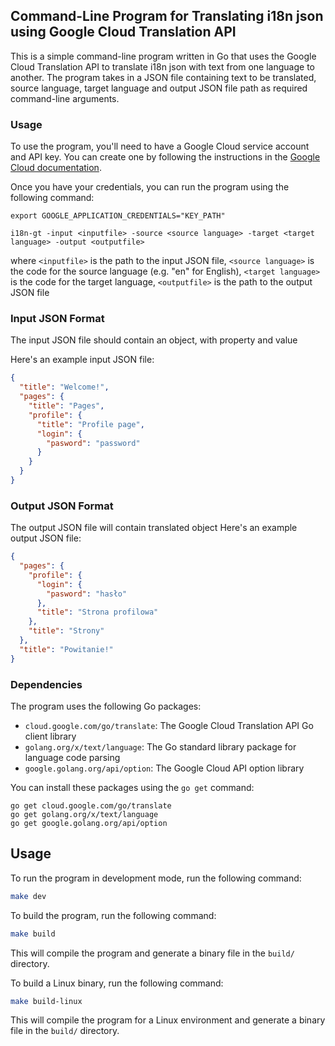## Command-Line Program for Translating i18n json using Google Cloud Translation API

This is a simple command-line program written in Go that uses the Google Cloud Translation API to translate i18n json with text from one language to another. The program takes in a JSON file containing text to be translated, source language, target language and output JSON file path as required command-line arguments.

### Usage

To use the program, you'll need to have a Google Cloud service account and API key. You can create one by following the instructions in the [Google Cloud documentation](https://cloud.google.com/translate/docs/setup).

Once you have your credentials, you can run the program using the following command:

```
export GOOGLE_APPLICATION_CREDENTIALS="KEY_PATH"
```

```
i18n-gt -input <inputfile> -source <source language> -target <target language> -output <outputfile>
```

where `<inputfile>` is the path to the input JSON file, `<source language>` is the code for the source language (e.g. "en" for English), `<target language>` is the code for the target language, `<outputfile>` is the path to the output JSON file
### Input JSON Format

The input JSON file should contain an object, with property and value

Here's an example input JSON file:

```JSON
{
  "title": "Welcome!",
  "pages": {
    "title": "Pages",
    "profile": {
      "title": "Profile page",
      "login": {
        "pasword": "password"
      }
    }
  }
}
```

### Output JSON Format

The output JSON file will contain translated object
Here's an example output JSON file:

```JSON
{
  "pages": {
    "profile": {
      "login": {
        "pasword": "hasło"
      },
      "title": "Strona profilowa"
    },
    "title": "Strony"
  },
  "title": "Powitanie!"
}
```

### Dependencies

The program uses the following Go packages:

- `cloud.google.com/go/translate`: The Google Cloud Translation API Go client library
- `golang.org/x/text/language`: The Go standard library package for language code parsing
- `google.golang.org/api/option`: The Google Cloud API option library

You can install these packages using the `go get` command:

```
go get cloud.google.com/go/translate
go get golang.org/x/text/language
go get google.golang.org/api/option
```

## Usage
To run the program in development mode, run the following command:

```sh
make dev
```

To build the program, run the following command:

```sh
make build
```

This will compile the program and generate a binary file in the `build/` directory.

To build a Linux binary, run the following command:

```sh
make build-linux
```

This will compile the program for a Linux environment and generate a binary file in the `build/` directory.